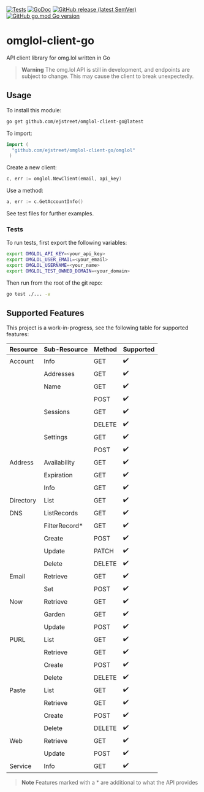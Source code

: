 [![Tests](https://github.com/ejstreet/omglol-client-go/actions/workflows/test.yml/badge.svg?branch=main)](https://github.com/ejstreet/omglol-client-go/actions/workflows/test.yml)
[![GoDoc](https://pkg.go.dev/badge/github.com/ejstreet/omglol-client-go?status.svg)](https://pkg.go.dev/github.com/ejstreet/omglol-client-go?tab=doc)
[![GitHub release (latest SemVer)](https://img.shields.io/github/v/release/ejstreet/omglol-client-go?sort=semver)](https://github.com/ejstreet/omglol-client-go/releases)
[![GitHub go.mod Go version](https://img.shields.io/github/go-mod/go-version/ejstreet/omglol-client-go)](https://github.com/ejstreet/omglol-client-go/blob/main/go.mod#L3)
# omglol-client-go
API client library for omg.lol written in Go

> **Warning**
> The omg.lol API is still in development, and endpoints are subject to change. This may cause the client to break unexpectedly.

## Usage
To install this module:
```bash
go get github.com/ejstreet/omglol-client-go@latest
```
To import:
```go
import (
  "github.com/ejstreet/omglol-client-go/omglol"
 )
 ```
 
 Create a new client:
 ```go
 c, err := omglol.NewClient(email, api_key)
 ```
 
 Use a method:
 ```go
 a, err := c.GetAccountInfo()
 ```
 See test files for further examples.

### Tests
To run tests, first export the following variables:
```bash
export OMGLOL_API_KEY=<your_api_key>
export OMGLOL_USER_EMAIL=<your_email>
export OMGLOL_USERNAME=<your_name>
export OMGLOL_TEST_OWNED_DOMAIN=<your_domain>
```
Then run from the root of the git repo:
```bash
go test ./... -v
```

## Supported Features
This project is a work-in-progress, see the following table for supported features:

| Resource | Sub-Resource | Method | Supported |
|-|-|-|-|
|Account|Info|GET|✔️|
||Addresses|GET|✔️|
||Name|GET|✔️|
|||POST|✔️|
||Sessions|GET|✔️|
|||DELETE|✔️|
||Settings|GET|✔️|
|||POST|✔️|
|Address|Availability|GET|✔️|
||Expiration|GET|✔️|
||Info|GET|✔️|
|Directory|List|GET|✔️|
|DNS|ListRecords|GET|✔️|
||FilterRecord*|GET|✔️|
||Create|POST|✔️|
||Update|PATCH|✔️|
||Delete|DELETE|✔️|
|Email|Retrieve|GET|✔️|
||Set|POST|✔️|
|Now|Retrieve|GET|✔️|
||Garden|GET|✔️|
||Update|POST|✔️|
|PURL|List|GET|✔️|
||Retrieve|GET|✔️|
||Create|POST|✔️|
||Delete|DELETE|✔️|
|Paste|List|GET|✔️|
||Retrieve|GET|✔️|
||Create|POST|✔️|
||Delete|DELETE|✔️|
|Web|Retrieve|GET|✔️|
||Update|POST|✔️|
|Service|Info|GET|✔️|

>**Note** Features marked with a * are additional to what the API provides
